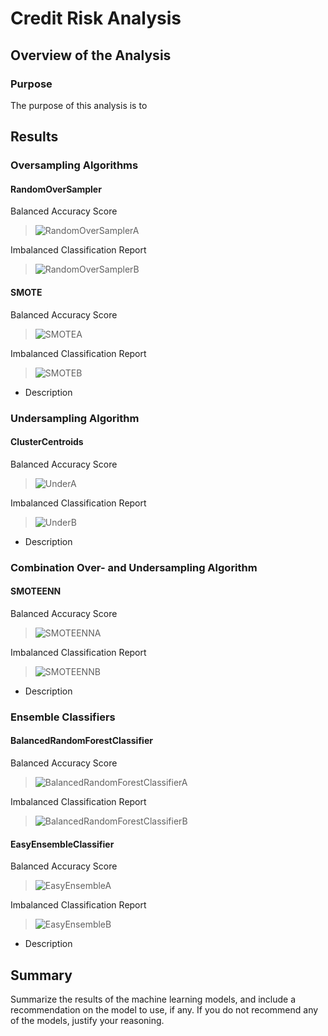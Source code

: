 # Credit Risk Analysis

## Overview of the Analysis 

### Purpose

The purpose of this analysis is to  

## Results

### **Oversampling Algorithms**

#### RandomOverSampler
Balanced Accuracy Score
>![RandomOverSamplerA](https://user-images.githubusercontent.com/77405273/119721584-268df300-be20-11eb-953b-0dffb2282d4d.png)

Imbalanced Classification Report
>![RandomOverSamplerB](https://user-images.githubusercontent.com/77405273/119721590-27268980-be20-11eb-937d-7ae048e3c36b.png)

#### SMOTE
Balanced Accuracy Score
>![SMOTEA](https://user-images.githubusercontent.com/77405273/119721591-27bf2000-be20-11eb-95db-baa3f4aff765.png)

Imbalanced Classification Report
>![SMOTEB](https://user-images.githubusercontent.com/77405273/119721593-27bf2000-be20-11eb-9111-0e731e7f882f.png)

- Description

### **Undersampling Algorithm**

#### ClusterCentroids
Balanced Accuracy Score
>![UnderA](https://user-images.githubusercontent.com/77405273/119721594-2857b680-be20-11eb-8097-fcdd6074a61b.png)

Imbalanced Classification Report
>![UnderB](https://user-images.githubusercontent.com/77405273/119721596-2857b680-be20-11eb-8d15-a1cf8d5a2f2b.png)

- Description

### **Combination Over- and Undersampling Algorithm**

#### SMOTEENN
Balanced Accuracy Score
>![SMOTEENNA](https://user-images.githubusercontent.com/77405273/119721601-2b52a700-be20-11eb-9e59-b5104d2e90c1.png)

Imbalanced Classification Report
>![SMOTEENNB](https://user-images.githubusercontent.com/77405273/119721604-2b52a700-be20-11eb-8c33-69bf6fb187a0.png)

- Description

### **Ensemble Classifiers**

#### BalancedRandomForestClassifier
Balanced Accuracy Score
>![BalancedRandomForestClassifierA](https://user-images.githubusercontent.com/77405273/119721605-2beb3d80-be20-11eb-8a87-2df8cbf664f9.png)

Imbalanced Classification Report
>![BalancedRandomForestClassifierB](https://user-images.githubusercontent.com/77405273/119721608-2c83d400-be20-11eb-8427-bdc9c6e4826a.png)

#### EasyEnsembleClassifier
Balanced Accuracy Score
>![EasyEnsembleA](https://user-images.githubusercontent.com/77405273/119721610-2c83d400-be20-11eb-9cfc-110227dae52a.png)

Imbalanced Classification Report
>![EasyEnsembleB](https://user-images.githubusercontent.com/77405273/119721611-2c83d400-be20-11eb-908b-dab39c89f401.png)

- Description

## Summary

Summarize the results of the machine learning models, and include a recommendation on the model to use, if any. If you do not recommend any of the models, justify your reasoning.
